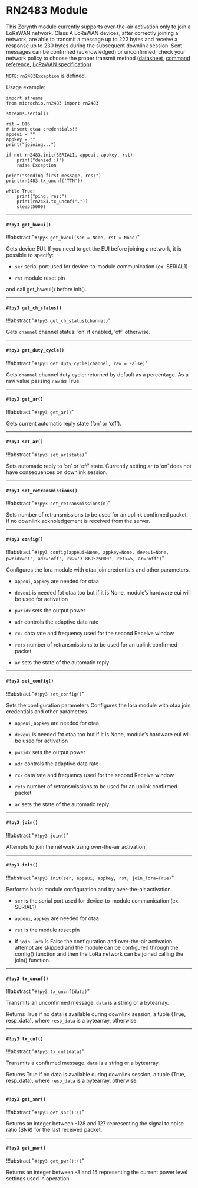 # RN2483 Module

This Zerynth module currently supports over-the-air activation only to join a LoRaWAN network.
Class A LoRaWAN devices, after correctly joining a network, are able to transmit a message up to 222 bytes
and receive a response up to 230 bytes during the subsequent downlink session.
Sent messages can be confirmed (acknowledged) or unconfirmed; check your network policy to choose the proper
transmit method ([datasheet](http://ww1.microchip.com/downloads/en/DeviceDoc/50002346A.pdf),
[command reference](http://ww1.microchip.com/downloads/en/DeviceDoc/40001784B.pdf),
[LoRaWAN specification](https://lora-alliance.org/sites/default/files/2018-04/lorawantm_specification_-v1.1.pdf))

```NOTE```: ```rn2483Exception``` is defined.

Usage example:

```
import streams
from microchip.rn2483 import rn2483

streams.serial()

rst = D16
# insert otaa credentials!!
appeui = ""
appkey = ""
print("joining...")

if not rn2483.init(SERIAL1, appeui, appkey, rst):
    print("denied :(")
    raise Exception

print("sending first message, res:")
print(rn2483.tx_uncnf('TTN'))

while True:
    print("ping, res:")
    print(rn2483.tx_uncnf("."))
    sleep(5000)
```


---
#### `#!py3 get_hweui()`

!!!abstract "`#!py3 get_hweui(ser = None, rst = None)`"

Gets device EUI.
If you need to get the EUI before joining a network, it is possible to specify:


* ```ser``` serial port used for device-to-module communication (ex. SERIAL1)


* ```rst``` module reset pin

and call get_hweui() before init().


---
#### `#!py3 get_ch_status()`

!!!abstract "`#!py3 get_ch_status(channel)`"

Gets ```channel``` channel status: ‘on’ if enabled, ‘off’ otherwise.


---
#### `#!py3 get_duty_cycle()`

!!!abstract "`#!py3 get_duty_cycle(channel, raw = False)`"

Gets ```channel``` channel duty cycle: returned by default as a percentage.
As a raw value passing ```raw``` as True.


---
#### `#!py3 get_ar()`

!!!abstract "`#!py3 get_ar()`"

Gets current automatic reply state (‘on’ or ‘off’).


---
#### `#!py3 set_ar()`

!!!abstract "`#!py3 set_ar(state)`"

Sets automatic reply to ‘on’ or ‘off’ state.
Currently setting ar to ‘on’ does not have consequences on downlink session.


---
#### `#!py3 set_retransmissions()`

!!!abstract "`#!py3 set_retransmissions(n)`"

Sets number of retransmissions to be used for an uplink confirmed packet,
if no downlink acknoledgement is received from the server.


---
#### `#!py3 config()`

!!!abstract "`#!py3 config(appeui=None, appkey=None, deveui=None, pwridx='1', adr='off', rx2='3 869525000', retx=5, ar='off')`"

Configures the lora module with otaa join credentials and other parameters.


* ```appeui```, ```appkey``` are needed for otaa


* ```deveui``` is needed fot otaa too but if it is None, module’s hardware eui will be used for activation


* ```pwridx``` sets the output power


* ```adr``` controls the adaptive data rate


* ```rx2``` data rate and frequency used for the second Receive window


* ```retx``` number of retransmissions to be used for an uplink confirmed packet


* ```ar``` sets the state of the automatic reply


---
#### `#!py3 set_config()`

!!!abstract "`#!py3 set_config()`"

Sets the configuration parameters
Configures the lora module with otaa join credentials and other parameters.


* ```appeui```, ```appkey``` are needed for otaa


* ```deveui``` is needed fot otaa too but if it is None, module’s hardware eui will be used for activation


* ```pwridx``` sets the output power


* ```adr``` controls the adaptive data rate


* ```rx2``` data rate and frequency used for the second Receive window


* ```retx``` number of retransmissions to be used for an uplink confirmed packet


* ```ar``` sets the state of the automatic reply


---
#### `#!py3 join()`

!!!abstract "`#!py3 join()`"

Attempts to join the network using over-the-air activation.


---
#### `#!py3 init()`

!!!abstract "`#!py3 init(ser, appeui, appkey, rst, join_lora=True)`"

Performs basic module configuration and try over-the-air activation.


* ```ser``` is the serial port used for device-to-module communication (ex. SERIAL1)


* ```appeui```, ```appkey``` are needed for otaa


* ```rst``` is the module reset pin


* if ```join_lora``` is False the configuration and over-the-air activation attempt are skipped and the module can be configured through the config() function and then the LoRa network can be joined calling the join() function.


---
#### `#!py3 tx_uncnf()`

!!!abstract "`#!py3 tx_uncnf(data)`"

Transmits an unconfirmed message.
```data``` is a string or a bytearray.

Returns True if no data is available during downlink session,
a tuple (True, resp_data), where ```resp_data``` is a bytearray, otherwise.


---
#### `#!py3 tx_cnf()`

!!!abstract "`#!py3 tx_cnf(data)`"

Transmits a confirmed message.
```data``` is a string or a bytearray.

Returns True if no data is available during downlink session,
a tuple (True, resp_data), where ```resp_data``` is a bytearray, otherwise.


---
#### `#!py3 get_snr()`

!!!abstract "`#!py3 get_snr():()`"

Returns an integer between -128 and 127 representing the signal to noise ratio (SNR) for the last received packet.


---
#### `#!py3 get_pwr()`

!!!abstract "`#!py3 get_pwr():()`"

Returns an integer between -3 and 15 representing the current power level settings used in operation.
